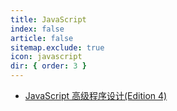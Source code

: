```yaml
---
title: JavaScript
index: false
article: false
sitemap.exclude: true
icon: javascript
dir: { order: 3 }
---
```


- [JavaScript 高级程序设计(Edition 4)](professional_javascript_for_web_developers/README.md)
